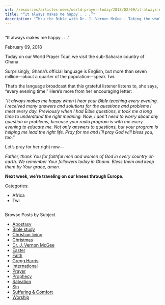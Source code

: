 ```yaml
---
url: /resources/articles-news/world-prayer-today/2018/02/09/it-always-makes-me-happy-.-.--
title: "“It always makes me happy . . .”"
description: "Thru the Bible with Dr. J. Vernon McGee - Taking the whole Word to the whole world"
---
```







## 
 “It always makes me happy . . .”


February 09, 2018
![]()




Today on our World Prayer Tour, we visit the sub-Saharan country of Ghana. 


Surprisingly, Ghana’s official language is English, but more than seven million—about a quarter of the population—speak Twi. 


That’s the language broadcast that this grateful listener listens to, she says, “every evening time.” Here’s more from her encouraging letter: 


*“It always makes me happy when I hear your Bible teaching every evening. I received many answers and solutions for the questions and problems I meet every day. Previously when I had Bible questions, it took me a long time to understand the right meaning. Now, I don’t need to worry about any question or problems, because your radio program is with me every evening to educate me. Not only answers to questions, but your program is helping me lead the right life. Pray for me and I’ll pray God will bless you, too.”* 


Let’s pray for her right now—


*Father, thank You for faithful men and women of God in every country on earth. We remember Your followers today in Ghana. Bless them and keep them by Your grace, amen.*


**Next week, we’re traveling on our knees through Europe.** 



Categories: 


* Africa
* Twi









## 
 Browse Posts by Subject


* [Apostasy](/resources/articles-news/-in-tags/tags/Apostasy)
* [Bible study](/resources/articles-news/-in-tags/tags/Bible-study)
* [Christian living](/resources/articles-news/-in-tags/tags/Christian-living)
* [Christmas](/resources/articles-news/-in-tags/tags/Christmas)
* [Dr. J. Vernon McGee](/resources/articles-news/-in-tags/tags/Dr-J-Vernon-McGee)
* [Easter](/resources/articles-news/-in-tags/tags/easter)
* [Faith](/resources/articles-news/-in-tags/tags/Faith)
* [Gregg Harris](/resources/articles-news/-in-tags/tags/Gregg-Harris)
* [International](/resources/articles-news/-in-tags/tags/International)
* [Prayer](/resources/articles-news/-in-tags/tags/prayer)
* [Prophecy](/resources/articles-news/-in-tags/tags/Prophecy)
* [Salvation](/resources/articles-news/-in-tags/tags/Salvation)
* [Sin](/resources/articles-news/-in-tags/tags/sin)
* [Suffering & Comfort](/resources/articles-news/-in-tags/tags/Suffering-Comfort)
* [Worship](/resources/articles-news/-in-tags/tags/worship)






